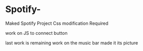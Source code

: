 # Spotify-
Maked Spotify Project
Css modification Required

work on JS to connect button 

last work is remaining 
work on the music bar
made it its picture
